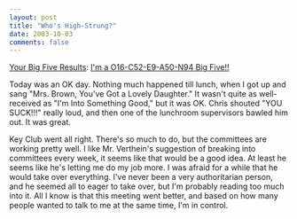 ```yaml
---
layout: post
title: "Who's High-Strung?"
date: 2003-10-03
comments: false
---
```

[Your Big Five Results][0]: [I'm a O16-C52-E9-A50-N94 Big Five!!][0]




Today was an OK day. Nothing much happened till lunch, when I got up and sang
"Mrs. Brown, You've Got a Lovely Daughter." It wasn't quite as well-received
as "I'm Into Something Good," but it was OK. Chris shouted "YOU SUCK!!!"
really loud, and then one of the lunchroom supervisors bawled him out. It was
great.




Key Club went all right. There's so much to do, but the committees are working
pretty well. I like Mr. Verthein's suggestion of breaking into committees
every week, it seems like that would be a good idea. At least he seems like
he's letting me do my job more. I was afraid for a while that he would take
over everything. I've never been a very authoritarian person, and he seemed
all to eager to take over, but I'm probably reading too much into it. All I
know is that this meeting went better, and based on how many people wanted to
talk to me at the same time, I'm in control.



[0]: http://www.outofservice.com/bigfive/results/?o=16&amp;c=52&amp;e=9&amp;a=50&amp;n=94
